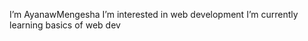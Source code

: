 I’m AyanawMengesha
I’m interested in web development
I’m currently learning basics of web dev


<!---
Ayu-Man/Ayu-Man is a ✨ special ✨ repository because its `README.md` (this file) appears on your GitHub profile.
You can click the Preview link to take a look at your changes.
--->
